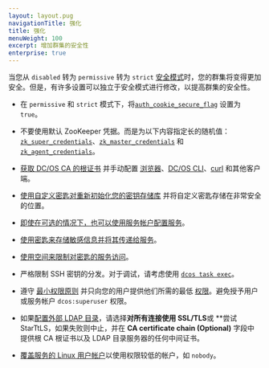```yaml
---
layout: layout.pug
navigationTitle: 强化
title: 强化
menuWeight: 100
excerpt: 增加群集的安全性
enterprise: true
---
```

<!-- The source repository for this topic is https://github.com/dcos/dcos-docs-site -->


当您从 `disabled` 转为 `permissive` 转为 `strict` [安全模式](/zh/1.11/security/ent/#security-modes)时，您的群集将变得更加安全。但是，有许多设置可以独立于安全模式进行修改，以提高群集的安全性。

- <a name="secure-flag"></a>在 `permissive` 和 `strict` 模式下，将[`auth_cookie_secure_flag`](/zh/1.11/installing/ent/custom/configuration/configuration-parameters/#auth-cookie-secure-flag-enterprise) 设置为 `true`。

- <a name="zk"></a>不要使用默认 ZooKeeper 凭据。而是为以下内容指定长的随机值：[`zk_super_credentials`](/zh/1.11/installing/ent/custom/configuration/configuration-parameters/#zk-superuser)、[`zk_master_credentials`](/zh/1.11/installing/ent/custom/configuration/configuration-parameters/#zk-master) 和 [`zk_agent_credentials`](/zh/1.11/installing/ent/custom/configuration/configuration-parameters/#zk-agent)。

- [获取 DC/OS CA 的根证书](/zh/1.11/security/ent/tls-ssl/get-cert/#oob) 并手动配置 [浏览器](/zh/1.11/security/ent/tls-ssl/ca-trust-browser/)、[DC/OS CLI](/zh/1.11/security/ent/tls-ssl/ca-trust-cli/)、[curl](/zh/1.11/security/ent/tls-ssl/ca-trust-curl/) 和其他客户端。

- [使用自定义密匙对重新初始化您的密钥存储库](/zh/1.11/security/ent/secrets/custom-key/) 并将自定义密匙存储在非常安全的位置。
- [即使在可选的情况下，也可以使用服务帐户配置服务](/zh/1.11/security/ent/service-auth/)。

- [使用密匙来存储敏感信息并将其传递给服务](/zh/1.11/security/ent/secrets/)。

- [使用空间来限制对密匙的服务访问](/zh/1.11//security/ent/#spaces)。

- 严格限制 SSH 密钥的分发。对于调试，请考虑使用 [`dcos task exec`](/zh/1.11/monitoring/debugging/)。

- 遵守 [最小权限原则](http://searchsecurity.techtarget.com/definition/principle-of-least-privilege-POLP) 并只向您的用户提供他们所需的最低 [权限](/zh/1.11/security/ent/perms-reference/)。避免授予用户或服务帐户 `dcos:superuser` 权限。

- 如果[配置外部 LDAP 目录](/zh/1.11/security/ent/ldap/ldap-conn/)，请选择**对所有连接使用 SSL/TLS**或 **尝试 StarTtLS，如果失败则中止，并在 **CA certificate chain (Optional)** 字段中提供根 CA 根证书以及 LDAP 目录服务器的任何中间证书。

- [覆盖服务的 Linux 用户帐户](/zh/1.11/security/ent/users-groups/config-linux-user/)以使用权限较低的帐户，如 `nobody`。

